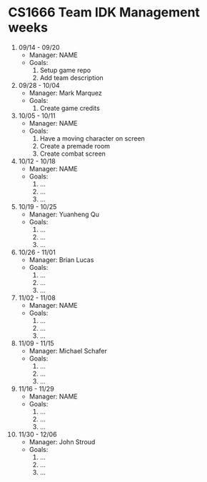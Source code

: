 # CS1666 Team IDK Management weeks

1. 09/14 - 09/20
	* Manager: NAME
	* Goals:
		1. Setup game repo
		2. Add team description
2. 09/28 - 10/04
	* Manager: Mark Marquez
	* Goals:
		1. Create game credits
2. 10/05 - 10/11
	* Manager: NAME
	* Goals:
		1. Have a moving character on screen
		2. Create a premade room
		3. Create combat screen
2. 10/12 - 10/18
	* Manager: NAME
	* Goals:
		1. ...
		1. ...
		1. ...
2. 10/19 - 10/25
	* Manager: Yuanheng Qu
	* Goals:
		1. ...
		1. ...
		1. ...
2. 10/26 - 11/01
	* Manager: Brian Lucas
	* Goals:
		1. ...
		1. ...
		1. ...
2. 11/02 - 11/08
	* Manager: NAME
	* Goals:
		1. ...
		1. ...
		1. ...
2. 11/09 - 11/15
	* Manager: Michael Schafer
	* Goals:
		1. ...
		1. ...
		1. ...
2. 11/16 - 11/29
	* Manager: NAME
	* Goals:
		1. ...
		1. ...
		1. ...
2. 11/30 - 12/06
	* Manager: John Stroud
	* Goals:
		1. ...
		1. ...
		1. ...		
